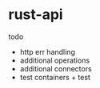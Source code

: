 # rust-api

todo
- http err handling
- additional operations
- additional connectors
- test containers + test
